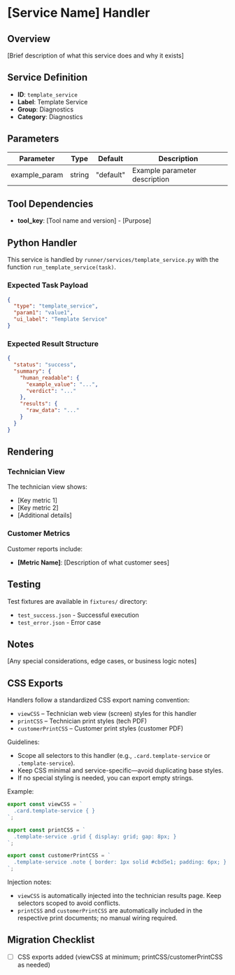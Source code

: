 # [Service Name] Handler

## Overview

[Brief description of what this service does and why it exists]

## Service Definition

- **ID**: `template_service`
- **Label**: Template Service
- **Group**: Diagnostics
- **Category**: Diagnostics

## Parameters

| Parameter     | Type   | Default   | Description                   |
| ------------- | ------ | --------- | ----------------------------- |
| example_param | string | "default" | Example parameter description |

## Tool Dependencies

- **tool_key**: [Tool name and version] - [Purpose]

## Python Handler

This service is handled by `runner/services/template_service.py` with the function `run_template_service(task)`.

### Expected Task Payload

```json
{
  "type": "template_service",
  "param1": "value1",
  "ui_label": "Template Service"
}
```

### Expected Result Structure

```json
{
  "status": "success",
  "summary": {
    "human_readable": {
      "example_value": "...",
      "verdict": "..."
    },
    "results": {
      "raw_data": "..."
    }
  }
}
```

## Rendering

### Technician View

The technician view shows:

- [Key metric 1]
- [Key metric 2]
- [Additional details]

### Customer Metrics

Customer reports include:

- **[Metric Name]**: [Description of what customer sees]

## Testing

Test fixtures are available in `fixtures/` directory:

- `test_success.json` - Successful execution
- `test_error.json` - Error case

## Notes

[Any special considerations, edge cases, or business logic notes]

## CSS Exports

Handlers follow a standardized CSS export naming convention:

- `viewCSS` – Technician web view (screen) styles for this handler
- `printCSS` – Technician print styles (tech PDF)
- `customerPrintCSS` – Customer print styles (customer PDF)

Guidelines:

- Scope all selectors to this handler (e.g., `.card.template-service` or `.template-service`).
- Keep CSS minimal and service-specific—avoid duplicating base styles.
- If no special styling is needed, you can export empty strings.

Example:

```js
export const viewCSS = `
  .card.template-service { }
`;

export const printCSS = `
  .template-service .grid { display: grid; gap: 8px; }
`;

export const customerPrintCSS = `
  .template-service .note { border: 1px solid #cbd5e1; padding: 6px; }
`;
```

Injection notes:

- `viewCSS` is automatically injected into the technician results page. Keep selectors scoped to avoid conflicts.
- `printCSS` and `customerPrintCSS` are automatically included in the respective print documents; no manual wiring required.

## Migration Checklist

- [ ] CSS exports added (viewCSS at minimum; printCSS/customerPrintCSS as needed)
